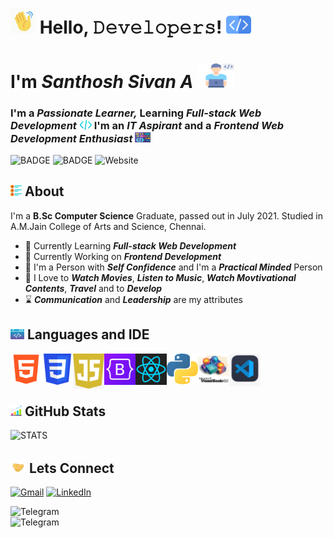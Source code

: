 <h1><img src="hi.gif" alt="GIF" width="40px" /> Hello, 𝙳𝚎𝚟𝚎𝚕𝚘𝚙𝚎𝚛𝚜! <img src="mycode1.png" alt="PNG" width="40px"></h1>
<h1>I'm <i>Santhosh Sivan A</i> <img src="programmer.png" alt="PNG" height="40px" width="60px"></h1>
<h3>I'm a <i><b>Passionate Learner,</b></i> Learning <i><b>Full-stack Web Development</b></i> <img src="mycode3.png" alt="PNG" width="20px"> I'm an <i><b>IT Aspirant</b></i> and a <i><b>Frontend Web Development Enthusiast</b></i> <img src="mycode2.png" alt="PNG" width="25px"></h3>

<img src="https://img.shields.io/github/followers/LearnAtExperience?label=FOLLOWERS" alt="BADGE"> <img src="https://img.shields.io/badge/AUTHOR-SANTHOSH%20SIVAN%20A-crimson" alt="BADGE"> <img alt="Website" src="https://img.shields.io/website?down_color=%23808080&down_message=OFFLINE&label=WEBSITE&up_color=%23f39c12&up_message=ONLINE&url=https%3A%2F%2Fportfolio-learnatexperience.netlify.app">

<h2><img src="list.png" width="18px" alt="SIDES"> About</h2>
<p>I'm a <b>B.Sc Computer Science</b> Graduate, passed out in July 2021. Studied in A.M.Jain College of Arts and Science, Chennai. <br> </p>
<ul>
  <li>🌱 Currently Learning <b><em>Full-stack Web Development</em></b></li>
  <li>🔭 Currently Working on <b><em>Frontend Development</em></b></li>
  <li>🙂 I'm a Person with <b><em>Self Confidence</em></b> and I'm a <b><em>Practical Minded</em></b> Person</li>
  <li>🤍 I Love to <b><em>Watch Movies</em></b>, <b><em>Listen to Music</em></b>, <b><em>Watch Movtivational Contents</em></b>, <b><em>Travel</em></b> and to <b><em>Develop</em></b></li>
  <li>⌛ <b><em>Communication</em></b> and <b><em>Leadership</em></b> are my attributes</li>
</ul>

<h2><img src="development.png" width="22px" alt="SIDES"> Languages and IDE</h2>
<img src="html5.png" alt="Image" title="HTML5" width="50px" align="left">
<img src="css3.png" alt="Image" title="CSS3" width="50px" align="left">
<img src="javascript1.jpg" alt="Image" title="JavaScript" width="50px" align="left">
<img src="bootstrap.png" alt="Image" title="Bootstrap" width="50px" align="left">
<img src="react2.png" alt="Image" title="React" width="50px" align="left">
<img src="python.png" alt="Image" title="Python" width="50px" align="left">
<img src="vb6.png" alt="Image" title="Visual Basics 6.0" width="50px" align="left">
<img src="vscode.png" alt="Image" title="Visual Studio Code" width="50px" align="left">

<br /><br /><br />

<h2><img src="stats.png" width="18px" alt="SIDES"> GitHub Stats</h2>
<img src="https://github-readme-stats.vercel.app/api?username=LearnAtExperience&show_icons=true&theme=tokyonight" alt="STATS">

<h2><img src="handshake.gif" width="25px" alt="SIDES"> Lets Connect</h2>
<a href="mailto:santhoshsivan18g207@gmail.com"><img src="https://img.shields.io/badge/Gmail-D14836?style=for-the-badge&logo=gmail&logoColor=white" alt="Gmail"></a>
<a href="https://www.linkedin.com/in/santhosh-sivan-a-95a21a212"><img src="https://img.shields.io/badge/linkedin%20-%230077B5.svg?&style=for-the-badge&logo=linkedin&logoColor=white" alt="LinkedIn"></a>
<p>
<img src="https://img.shields.io/badge/TELEGRAM-%40ssa07072000-%231f8fc1?style=for-the-badge&logo=telegram&logoColor=white" alt="Telegram"><br />
<img src="https://img.shields.io/badge/Discord-%40Santhosh%20Sivan%20A%236112-%235462EA?style=for-the-badge&logo=discord&logoColor=white" alt="Telegram">
</p>





